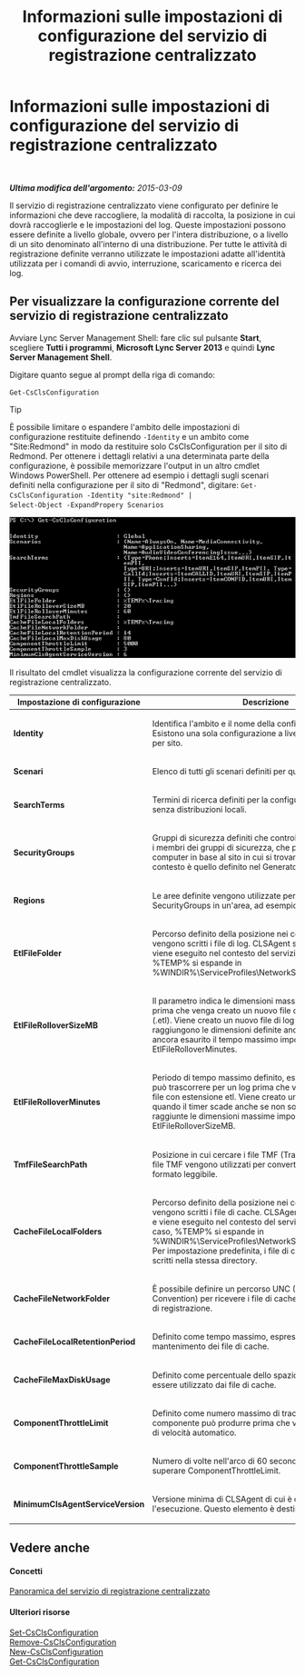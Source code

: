 ﻿---
title: Informazioni sulle impostazioni di configurazione del servizio di registrazione centralizzato
TOCTitle: Informazioni sulle impostazioni di configurazione del servizio di registrazione centralizzato
ms:assetid: 3c34e600-0b91-43dc-b4cc-90b6a70ee12e
ms:mtpsurl: https://technet.microsoft.com/it-it/library/JJ688029(v=OCS.15)
ms:contentKeyID: 49887523
ms.date: 08/24/2015
mtps_version: v=OCS.15
ms.translationtype: HT
---

# Informazioni sulle impostazioni di configurazione del servizio di registrazione centralizzato

 

_**Ultima modifica dell'argomento:** 2015-03-09_

Il servizio di registrazione centralizzato viene configurato per definire le informazioni che deve raccogliere, la modalità di raccolta, la posizione in cui dovrà raccoglierle e le impostazioni del log. Queste impostazioni possono essere definite a livello globale, ovvero per l'intera distribuzione, o a livello di un sito denominato all'interno di una distribuzione. Per tutte le attività di registrazione definite verranno utilizzate le impostazioni adatte all'identità utilizzata per i comandi di avvio, interruzione, scaricamento e ricerca dei log.

## Per visualizzare la configurazione corrente del servizio di registrazione centralizzato

Avviare Lync Server Management Shell: fare clic sul pulsante **Start**, scegliere **Tutti i programmi**, **Microsoft Lync Server 2013** e quindi **Lync Server Management Shell**.

Digitare quanto segue al prompt della riga di comando:

    Get-CsClsConfiguration

> [!tip]  
> È possibile limitare o espandere l'ambito delle impostazioni di configurazione restituite definendo <code>-Identity</code> e un ambito come &quot;Site:Redmond&quot; in modo da restituire solo CsClsConfiguration per il sito di Redmond. Per ottenere i dettagli relativi a una determinata parte della configurazione, è possibile memorizzare l'output in un altro cmdlet Windows PowerShell. Per ottenere ad esempio i dettagli sugli scenari definiti nella configurazione per il sito di &quot;Redmond&quot;, digitare: <code>Get-CsClsConfiguration -Identity &quot;site:Redmond&quot; | Select-Object -ExpandPropery Scenarios</code>

![Output di esempio di Get-CsClsConfiguration.](images/JJ688029.23f98ddc-fc48-499a-b6c5-752611f2a0b0(OCS.15).jpg "Output di esempio di Get-CsClsConfiguration.")

Il risultato del cmdlet visualizza la configurazione corrente del servizio di registrazione centralizzato.


<table>
<colgroup>
<col style="width: 50%" />
<col style="width: 50%" />
</colgroup>
<thead>
<tr class="header">
<th>Impostazione di configurazione</th>
<th>Descrizione</th>
</tr>
</thead>
<tbody>
<tr class="odd">
<td><p><strong>Identity</strong></p></td>
<td><p>Identifica l'ambito e il nome della configurazione corrente. Esistono una sola configurazione a livello globale e una sola per sito.</p></td>
</tr>
<tr class="even">
<td><p><strong>Scenari</strong></p></td>
<td><p>Elenco di tutti gli scenari definiti per questa configurazione.</p></td>
</tr>
<tr class="odd">
<td><p><strong>SearchTerms</strong></p></td>
<td><p>Termini di ricerca definiti per la configurazione. Office 365, senza distribuzioni locali.</p></td>
</tr>
<tr class="even">
<td><p><strong>SecurityGroups</strong></p></td>
<td><p>Gruppi di sicurezza definiti che controllano gli utenti, ovvero i membri dei gruppi di sicurezza, che possono vedere i computer in base al sito in cui si trovano. Il sito in questo contesto è quello definito nel Generatore di topologie.</p></td>
</tr>
<tr class="odd">
<td><p><strong>Regions</strong></p></td>
<td><p>Le aree definite vengono utilizzate per raccogliere i SecurityGroups in un'area, ad esempio EMEA.</p></td>
</tr>
<tr class="even">
<td><p><strong>EtlFileFolder</strong></p></td>
<td><p>Percorso definito della posizione nei computer in cui vengono scritti i file di log. CLSAgent scrive i file di log e viene eseguito nel contesto del servizio di rete. In tal caso, %TEMP% si espande in %WINDIR%\ServiceProfiles\NetworkService\AppData\Local</p></td>
</tr>
<tr class="odd">
<td><p><strong>EtlFileRolloverSizeMB</strong></p></td>
<td><p>Il parametro indica le dimensioni massime del file di log prima che venga creato un nuovo file di log traccia eventi (.etl). Viene creato un nuovo file di log quando si raggiungono le dimensioni definite anche se non è stato ancora esaurito il tempo massimo impostato in EtlFileRolloverMinutes.</p></td>
</tr>
<tr class="even">
<td><p><strong>EtlFileRolloverMinutes</strong></p></td>
<td><p>Periodo di tempo massimo definito, espresso in minuti, che può trascorrere per un log prima che venga creato un nuovo file con estensione etl. Viene creato un nuovo file di log quando il timer scade anche se non sono ancora state raggiunte le dimensioni massime impostate in EtlFileRolloverSizeMB.</p></td>
</tr>
<tr class="odd">
<td><p><strong>TmfFileSearchPath</strong></p></td>
<td><p>Posizione in cui cercare i file TMF (Trace Message Format). I file TMF vengono utilizzati per convertire i file binari in un formato leggibile.</p></td>
</tr>
<tr class="even">
<td><p><strong>CacheFileLocalFolders</strong></p></td>
<td><p>Percorso definito della posizione nei computer in cui vengono scritti i file di cache. CLSAgent scrive i file di cache e viene eseguito nel contesto del servizio di rete. In questo caso, %TEMP% si espande in %WINDIR%\ServiceProfiles\NetworkService\AppData\Local. Per impostazione predefinita, i file di cache e di log vengono scritti nella stessa directory.</p></td>
</tr>
<tr class="odd">
<td><p><strong>CacheFileNetworkFolder</strong></p></td>
<td><p>È possibile definire un percorso UNC (Universal Naming Convention) per ricevere i file di cache durante le operazioni di registrazione.</p></td>
</tr>
<tr class="even">
<td><p><strong>CacheFileLocalRetentionPeriod</strong></p></td>
<td><p>Definito come tempo massimo, espresso in giorni, di mantenimento dei file di cache.</p></td>
</tr>
<tr class="odd">
<td><p><strong>CacheFileMaxDiskUsage</strong></p></td>
<td><p>Definito come percentuale dello spazio su disco che può essere utilizzato dai file di cache.</p></td>
</tr>
<tr class="even">
<td><p><strong>ComponentThrottleLimit</strong></p></td>
<td><p>Definito come numero massimo di tracce al secondo che un componente può produrre prima che venga attivato il limite di velocità automatico.</p></td>
</tr>
<tr class="odd">
<td><p><strong>ComponentThrottleSample</strong></p></td>
<td><p>Numero di volte nell'arco di 60 secondi in cui è possibile superare ComponentThrottleLimit.</p></td>
</tr>
<tr class="even">
<td><p><strong>MinimumClsAgentServiceVersion</strong></p></td>
<td><p>Versione minima di CLSAgent di cui è consentita l'esecuzione. Questo elemento è destinato a Office 365.</p></td>
</tr>
</tbody>
</table>


## Vedere anche

#### Concetti

[Panoramica del servizio di registrazione centralizzato](lync-server-2013-overview-of-the-centralized-logging-service.md)  

#### Ulteriori risorse

[Set-CsClsConfiguration](https://docs.microsoft.com/en-us/powershell/module/skype/Set-CsClsConfiguration)  
[Remove-CsClsConfiguration](https://docs.microsoft.com/en-us/powershell/module/skype/Remove-CsClsConfiguration)  
[New-CsClsConfiguration](https://docs.microsoft.com/en-us/powershell/module/skype/New-CsClsConfiguration)  
[Get-CsClsConfiguration](https://docs.microsoft.com/en-us/powershell/module/skype/Get-CsClsConfiguration)

